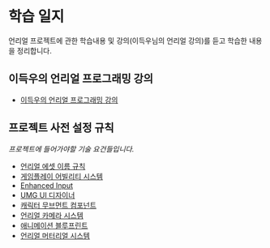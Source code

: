 # 학습 일지

언리얼 프로젝트에 관한 학습내용 및 강의(이득우님의 언리얼 강의)를 듣고 학습한 내용을 정리합니다.

## 이득우의 언리얼 프로그래밍 강의

- [이득우의 언리얼 프로그래밍 강의](./UnrealLecture/README.md)

## 프로젝트 사전 설정 규칙

*프로젝트에 들어가야할 기술 요건들입니다.*

- [언리얼 에셋 이름 규칙](./UnrealConvention/Unreal5StyleGuide.md)
- [게임플레이 어빌리티 시스템](./UnrealFunction/GameplayAbilitySystem.md)
- [Enhanced Input](./UnrealFunction/EnhancedInput.md)
- [UMG UI 디자이너](./UnrealFunction/UMG.md)
- [캐릭터 무브먼트 컴포넌트](./UnrealFunction/CharacterMovementComponent.md)
- [언리얼 카메라 시스템](./UnrealFunction/CameraSystem.md)
- [애니메이션 블루프린트](./UnrealFunction/AnimationBlueprint.md)
- [언리얼 머터리얼 시스템](./UnrealFunction/MaterialSystem.md)
